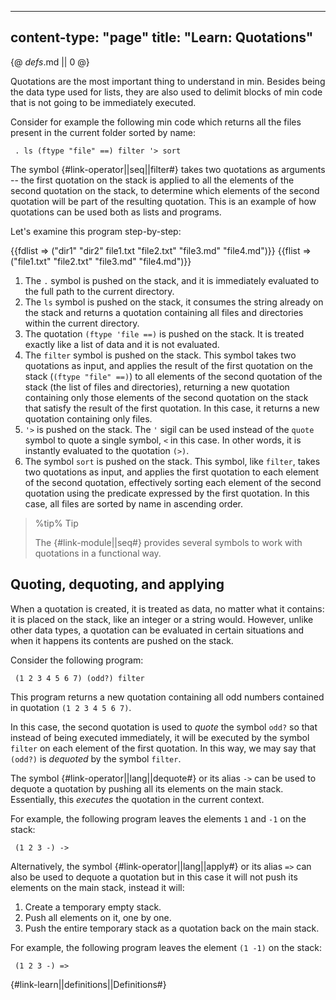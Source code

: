 -----
content-type: "page"
title: "Learn: Quotations"
-----
{@ _defs_.md || 0 @}

Quotations are the most important thing to understand in min. Besides being the data type used for lists, they are also used to delimit blocks of min code that is not going to be immediately executed. 

Consider for example the following min code which returns all the files present in the current folder sorted by name:

     . ls (ftype "file" ==) filter '> sort

The symbol {#link-operator||seq||filter#} takes two quotations as arguments -- the first quotation on the stack is applied to all the elements of the second quotation on the stack, to determine which elements of the second quotation will be part of the resulting quotation. This is an example of how quotations can be used both as lists and programs.

Let's examine this program step-by-step:

{{fdlist => ("dir1" "dir2" file1.txt "file2.txt" "file3.md" "file4.md")}}
{{flist => ("file1.txt" "file2.txt" "file3.md" "file4.md")}}

1. The `.` symbol is pushed on the stack, and it is immediately evaluated to the full path to the current directory.
2. The `ls` symbol is pushed on the stack, it consumes the string already on the stack and returns a quotation containing all files and directories within the current directory. 
3. The quotation `(ftype 'file ==)` is pushed on the stack. It is treated exactly like a list of data and it is not evaluated.
4. The `filter` symbol is pushed on the stack. This symbol takes two quotations as input, and applies the result of the first quotation on the stack (`(ftype "file" ==)`) to all elements of the second quotation of the stack (the list of files and directories), returning a new quotation containing only those elements of the second quotation on the stack that satisfy the result of the first quotation. In this case, it returns a new quotation containing only files.
5. `'>` is pushed on the stack. The `'` sigil can be used instead of the `quote` symbol to quote a single symbol, `<` in this case. In other words, it is instantly evaluated to the quotation `(>)`.
6. The symbol `sort` is pushed on the stack. This symbol, like `filter`, takes two quotations as input, and applies the first quotation to each element of the second quotation, effectively sorting each element of the second quotation using the predicate expressed by the first quotation. In this case, all files are sorted by name in ascending order.

> %tip%
> Tip
> 
> The {#link-module||seq#} provides several symbols to work with quotations in a functional way.


## Quoting, dequoting, and applying

When a quotation is created, it is treated as data, no matter what it contains: it is placed on the stack, like an integer or a string would. However, unlike other data types, a quotation can be evaluated in certain situations and when it happens its contents are pushed on the stack.

Consider the following program:

     (1 2 3 4 5 6 7) (odd?) filter

This program returns a new quotation containing all odd numbers contained in quotation `(1 2 3 4 5 6 7)`.

In this case, the second quotation is used to _quote_ the symbol `odd?` so that instead of being executed immediately, it will be executed by the symbol `filter` on each element of the first quotation. In this way, we may say that `(odd?)` is _dequoted_ by the symbol `filter`.

The symbol {#link-operator||lang||dequote#} or its alias `->` can be used to dequote a quotation by pushing all its elements on the main stack. Essentially, this *executes* the quotation in the current context.

For example, the following program leaves the elements `1` and `-1` on the stack:

     (1 2 3 -) ->

Alternatively, the symbol {#link-operator||lang||apply#} or its alias `=>` can also be used to dequote a quotation but in this case it will not push its elements on the main stack, instead it will:
1. Create a temporary empty stack.
2. Push all elements on it, one by one.
3. Push the entire temporary stack as a quotation back on the main stack.

For example, the following program leaves the element `(1 -1)` on the stack:

     (1 2 3 -) =>

{#link-learn||definitions||Definitions#}
